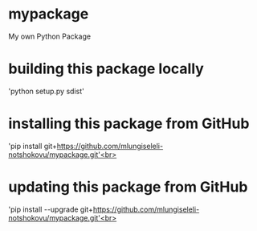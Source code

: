 # mypackage
My own Python Package
# building this package locally
'python setup.py sdist'<br>
# installing this package from GitHub
'pip install git+https://github.com/mlungiseleli-notshokovu/mypackage.git'<br>
# updating this package from GitHub
'pip install --upgrade git+https://github.com/mlungiseleli-notshokovu/mypackage.git'<br>
